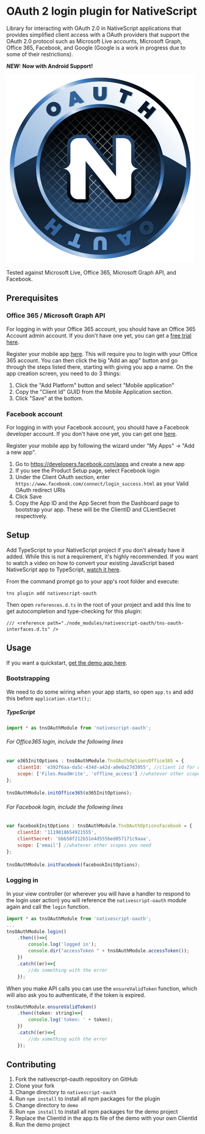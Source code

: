 # OAuth 2 login plugin for NativeScript

Library for interacting with OAuth 2.0 in NativeScript applications that provides simplified client access with a OAuth providers that support the OAuth 2.0 protocol such as Microsoft Live accounts, Microsoft Graph, Office 365, Facebook, and Google (Google is a work in progress due to some of their restrictions).

***NEW:*** **Now with Android Support!**

<img src="docs/images/nativescript-oauth-logo.png" alt="NativeScript OAuth 2"/><br/>

Tested against Microsoft Live, Office 365, Microsoft Graph API, and Facebook.

## Prerequisites

### Office 365 / Microsoft Graph API
For logging in with your Office 365 account, you should have an Office 365 Account admin account. If you don't have one yet, you can get a [free trial here](https://products.office.com/en-us/try).

Register your mobile app [here](https://apps.dev.microsoft.com). This will require you to login with your Office 365 account. You can then click the big "Add an app" button and go through the steps listed there, starting with giving you app a name. On the app creation screen, you need to do 3 things:

1. Click the "Add Platform" button and select "Mobile application"
2. Copy the "Client Id" GUID from the Mobile Application section.
3. Click "Save" at the bottom. 

### Facebook account
For logging in with your Facebook account, you should have a Facebook developer account. If you don't have one yet, you can get one [here](https://developers.facebook.com/).

Register your mobile app by following the wizard under "My Apps" -> "Add a new app".

1. Go to https://developers.facebook.com/apps and create a new app
2. If you see the Product Setup page, select Facebook login
3. Under the Client OAuth section, enter ```https://www.facebook.com/connect/login_success.html``` as your Valid OAuth redirect URIs
4. Click Save
5. Copy the App ID and the App Secret from the Dashboard page to bootstrap your app. These will be the ClientID and CLientSecret respectively.


## Setup

Add TypeScript to your NativeScript project if you don't already have it added. While this is not a requirement, it's highly recommended. If you want to watch a video on how to convert your existing JavaScript based NativeScript app to TypeScript, [watch it here](https://youtu.be/2JDXnduTlgs).

From the command prompt go to your app's root folder and execute:

```
tns plugin add nativescript-oauth
```

Then open `references.d.ts` in the root of your project and add this line to get autocompletion and type-checking for this plugin:

```
/// <reference path="./node_modules/nativescript-oauth/tns-oauth-interfaces.d.ts" />
```

## Usage

If you want a quickstart, [get the demo app here](https://github.com/alexziskind1/nativescript-oauth/tree/master/demo).

### Bootstrapping
We need to do some wiring when your app starts, so open `app.ts` and add this before `application.start();`:

##### TypeScript
```js
import * as tnsOAuthModule from 'nativescript-oauth';
```

###### For Office365 login, include the following lines

```js
var o365InitOptions : tnsOAuthModule.TnsOAuthOptionsOffice365 = {
    clientId: 'e392f6aa-da5c-434d-a42d-a0e0a27d3955', //client id for application (GUID)
    scope: ['Files.ReadWrite', 'offline_access'] //whatever other scopes you need
};

tnsOAuthModule.initOffice365(o365InitOptions);
```


###### For Facebook login, include the following lines

```js
var facebookInitOptions : tnsOAuthModule.TnsOAuthOptionsFacebook = {
    clientId: '1119818654921555',
    clientSecret: 'bbb58f212b51e4d555bed857171c9aaa',
    scope: ['email'] //whatever other scopes you need
};

tnsOAuthModule.initFacebook(facebookInitOptions);
```

### Logging in

In your view controller (or wherever you will have a handler to respond to the login user action) you will reference the ```nativescript-oauth``` module again and call the ```login``` function.

```js
import * as tnsOAuthModule from 'nativescript-oauth';
...
tnsOAuthModule.login()
    .then(()=>{
        console.log('logged in');
        console.dir("accessToken " + tnsOAuthModule.accessToken());
    })
    .catch((er)=>{
        //do something with the error
    });
```

When you make API calls you can use the ```ensureValidToken``` function, which will also ask you to authenticate, if the token is expired. 

```js
tnsOAuthModule.ensureValidToken()
    .then((token: string)=>{
        console.log('token: ' + token);
    })
    .catch((er)=>{
        //do something with the error
    });
```


## Contributing

1. Fork the nativescript-oauth repository on GitHub
2. Clone your fork
3. Change directory to ```nativescript-oauth```
4. Run ```npm install``` to install all npm packages for the plugin
5. Change directory to ```demo```
6. Run ```npm install``` to install all npm packages for the demo project
7. Replace the ClientId in the app.ts file of the demo with your own ClientId
8. Run the demo project
